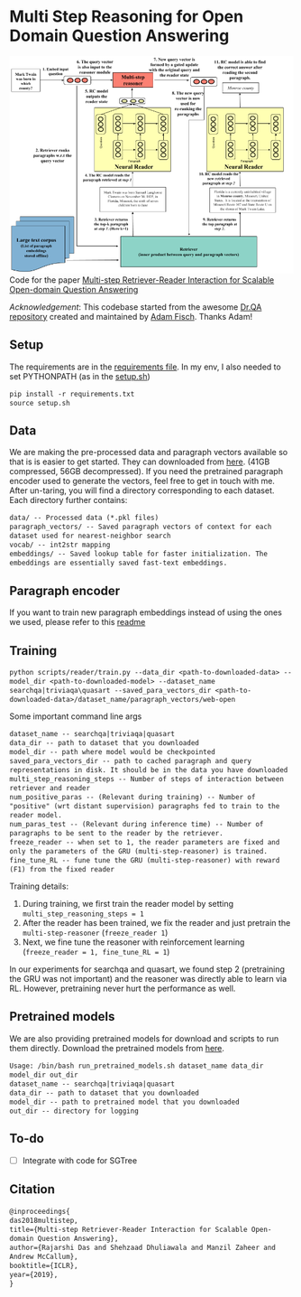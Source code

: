 # Multi Step Reasoning for Open Domain Question Answering


![gif](multi-step-reasoner.png)
Code for the paper [Multi-step Retriever-Reader Interaction for Scalable Open-domain Question Answering](https://openreview.net/forum?id=HkfPSh05K7)

*Acknowledgement*: This codebase started from the awesome [Dr.QA repository](https://github.com/facebookresearch/DrQA) created and maintained by [Adam Fisch](https://people.csail.mit.edu/fisch/). Thanks Adam!

## Setup
The requirements are in the [requirements file](requirements.txt). In my env, I also needed to set PYTHONPATH (as in the [setup.sh](setup.sh))
```
pip install -r requirements.txt
source setup.sh
```

## Data
We are making the pre-processed data and paragraph vectors available so that is is easier to get started. They can downloaded from [here](http://iesl.cs.umass.edu/downloads/multi-step-reasoning-iclr19/data.tar.gz). (41GB compressed, 56GB decompressed). If you need the pretrained paragraph encoder used to generate the vectors, feel free to get in touch with me.
After un-taring, you will find a directory corresponding to each dataset. Each directory further contains:
```
data/ -- Processed data (*.pkl files)
paragraph_vectors/ -- Saved paragraph vectors of context for each dataset used for nearest-neighbor search
vocab/ -- int2str mapping
embeddings/ -- Saved lookup table for faster initialization. The embeddings are essentially saved fast-text embeddings.
```

## Paragraph encoder
If you want to train new paragraph embeddings instead of using the ones we used, please refer to this [readme](paragraph_encoder/README.md)


## Training
```
python scripts/reader/train.py --data_dir <path-to-downloaded-data> --model_dir <path-to-downloaded-model> --dataset_name searchqa|triviaqa\quasart --saved_para_vectors_dir <path-to-downloaded-data>/dataset_name/paragraph_vectors/web-open 
```
Some important command line args
```
dataset_name -- searchqa|triviaqa|quasart
data_dir -- path to dataset that you downloaded
model_dir -- path where model would be checkpointed
saved_para_vectors_dir -- path to cached paragraph and query representations in disk. It should be in the data you have downloaded
multi_step_reasoning_steps -- Number of steps of interaction between retriever and reader
num_positive_paras -- (Relevant during training) -- Number of "positive" (wrt distant supervision) paragraphs fed to train to the reader model. 
num_paras_test -- (Relevant during inference time) -- Number of paragraphs to be sent to the reader by the retriever.
freeze_reader -- when set to 1, the reader parameters are fixed and only the parameters of the GRU (multi-step-reasoner) is trained.
fine_tune_RL -- fune tune the GRU (multi-step-reasoner) with reward (F1) from the fixed reader
```
Training details:
1. During training, we first train the reader model by setting ```multi_step_reasoning_steps = 1```
2. After the reader has been trained, we fix the reader and just pretrain the ```multi-step-reasoner``` (```freeze_reader 1```)
3. Next, we fine tune the reasoner with reinforcement learning (```freeze_reader = 1, fine_tune_RL = 1```)

In our experiments for searchqa and quasart, we found step 2 (pretraining the GRU was not important) and the reasoner was directly able to learn via RL. However, pretraining never hurt the performance as well.

## Pretrained models

We are also providing pretrained models for download and scripts to run them directly. Download the pretrained models from [here](http://iesl.cs.umass.edu/downloads/multi-step-reasoning-iclr19/models.tar.gz).
```
Usage: /bin/bash run_pretrained_models.sh dataset_name data_dir model_dir out_dir
dataset_name -- searchqa|triviaqa|quasart
data_dir -- path to dataset that you downloaded
model_dir -- path to pretrained model that you downloaded
out_dir -- directory for logging
```
## To-do
- [ ] Integrate with code for SGTree
## Citation
```
@inproceedings{
das2018multistep,
title={Multi-step Retriever-Reader Interaction for Scalable Open-domain Question Answering},
author={Rajarshi Das and Shehzaad Dhuliawala and Manzil Zaheer and Andrew McCallum},
booktitle={ICLR},
year={2019},
}
```

